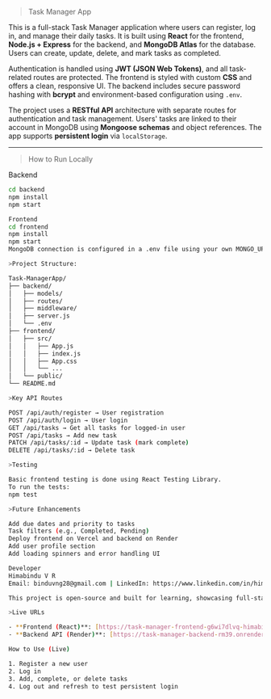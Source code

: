 > Task Manager App

This is a full-stack Task Manager application where users can register, log in, and manage their daily tasks. It is built using **React** for the frontend, **Node.js + Express** for the backend, and **MongoDB Atlas** for the database. Users can create, update, delete, and mark tasks as completed.

Authentication is handled using **JWT (JSON Web Tokens)**, and all task-related routes are protected. The frontend is styled with custom **CSS** and offers a clean, responsive UI. The backend includes secure password hashing with **bcrypt** and environment-based configuration using `.env`.

The project uses a **RESTful API** architecture with separate routes for authentication and task management. Users' tasks are linked to their account in MongoDB using **Mongoose schemas** and object references. The app supports **persistent login** via `localStorage`.

---

> How to Run Locally

Backend
```bash
cd backend
npm install
npm start

Frontend
cd frontend
npm install
npm start
MongoDB connection is configured in a .env file using your own MONGO_URI and JWT_SECRET.

>Project Structure:

Task-ManagerApp/
├── backend/
│   ├── models/
│   ├── routes/
│   ├── middleware/
│   ├── server.js
│   └── .env
├── frontend/
│   ├── src/
│   │   ├── App.js
│   │   ├── index.js
│   │   ├── App.css
│   │   └── ...
│   └── public/
└── README.md

>Key API Routes

POST /api/auth/register → User registration
POST /api/auth/login → User login
GET /api/tasks → Get all tasks for logged-in user
POST /api/tasks → Add new task
PATCH /api/tasks/:id → Update task (mark complete)
DELETE /api/tasks/:id → Delete task

>Testing

Basic frontend testing is done using React Testing Library.
To run the tests:
npm test

>Future Enhancements

Add due dates and priority to tasks
Task filters (e.g., Completed, Pending)
Deploy frontend on Vercel and backend on Render
Add user profile section
Add loading spinners and error handling UI

Developer
Himabindu V R
Email: binduvng28@gmail.com | LinkedIn: https://www.linkedin.com/in/himabindu-v-r-b34033222/

This project is open-source and built for learning, showcasing full-stack development skills, and further enhancements.

>Live URLs

- **Frontend (React)**: [https://task-manager-frontend-g6wi7dlvq-himabindu-v-rs-projects.vercel.app](https://task-manager-frontend-g6wi7dlvq-himabindu-v-rs-projects.vercel.app)
- **Backend API (Render)**: [https://task-manager-backend-rm39.onrender.com](https://task-manager-backend-rm39.onrender.com)

How to Use (Live)

1. Register a new user
2. Log in
3. Add, complete, or delete tasks
4. Log out and refresh to test persistent login





